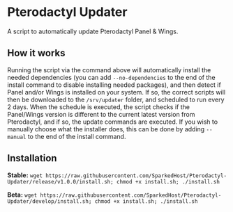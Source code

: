 # Pterodactyl Updater
A script to automatically update Pterodactyl Panel &amp; Wings.

## How it works
Running the script via the command above will automatically install the needed dependencies (you can add `--no-dependencies` to the end of the install command to disable installing needed packages), and then detect if Panel and/or Wings is installed on your system. If so, the correct scripts will then be downloaded to the `/srv/updater` folder, and scheduled to run every 2 days. When the schedule is executed, the script checks if the Panel/Wings version is different to the current latest version from Pterodactyl, and if so, the update commands are executed. If you wish to manually choose what the installer does, this can be done by adding `--manual` to the end of the install command.

## Installation
**Stable:** `wget https://raw.githubusercontent.com/SparkedHost/Pterodactyl-Updater/release/v1.0.0/install.sh; chmod +x install.sh; ./install.sh`

**Beta:** `wget https://raw.githubusercontent.com/SparkedHost/Pterodactyl-Updater/develop/install.sh; chmod +x install.sh; ./install.sh`
